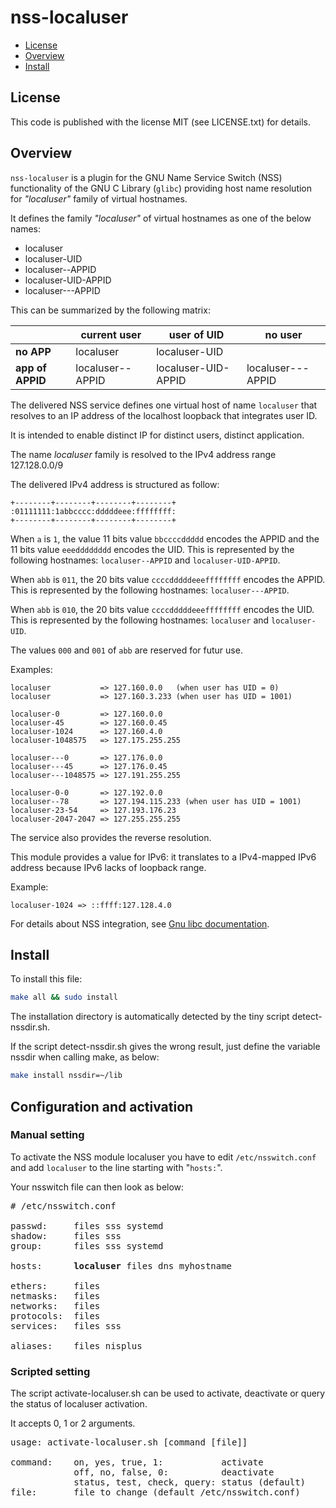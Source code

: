 # nss-localuser

- [License](#license)
- [Overview](#overview)
- [Install](#documentation)

## License

This code is published with the license MIT (see LICENSE.txt) for details.

## Overview

`nss-localuser` is a plugin for the GNU Name Service Switch (NSS)
functionality of the GNU C Library (`glibc`) providing host name
resolution for *"localuser"* family of virtual hostnames.

It defines the family  *"localuser"* of virtual hostnames as one of the
below names:

- localuser
- localuser-UID
- localuser--APPID
- localuser-UID-APPID
- localuser---APPID

This can be summarized by the following matrix:

  |                  | **current user** | **user of UID**     | **no user**       |
  |------------------|------------------|---------------------|-------------------|
  | **no APP**       | localuser        | localuser-UID       |                   |
  | **app of APPID** | localuser--APPID | localuser-UID-APPID | localuser---APPID |

The delivered NSS service defines one virtual host of name `localuser`
that resolves to an IP address of the localhost loopback that integrates
user ID.

It is intended to enable distinct IP for distinct users, distinct application.

The name *localuser* family is resolved to the IPv4 address range 127.128.0.0/9

The delivered IPv4 address is structured as follow:

```text
+--------+--------+--------+--------+
:01111111:1abbcccc:dddddeee:ffffffff:
+--------+--------+--------+--------+
```

When `a` is `1`, the value 11 bits value `bbccccddddd` encodes the APPID
and the 11 bits value `eeedddddddd` encodes the UID.
This is represented by the following hostnames: `localuser--APPID`
and `localuser-UID-APPID`.

When `abb` is `011`, the 20 bits value `ccccdddddeeeffffffff` encodes the APPID.
This is represented by the following hostnames: `localuser---APPID`.

When `abb` is `010`, the 20 bits value `ccccdddddeeeffffffff` encodes the UID.
This is represented by the following hostnames: `localuser`
and `localuser-UID`.

The values `000` and `001` of `abb` are reserved for futur use.

Examples:

```text
localuser           => 127.160.0.0   (when user has UID = 0)
localuser           => 127.160.3.233 (when user has UID = 1001)

localuser-0         => 127.160.0.0
localuser-45        => 127.160.0.45
localuser-1024      => 127.160.4.0
localuser-1048575   => 127.175.255.255

localuser---0       => 127.176.0.0
localuser---45      => 127.176.0.45
localuser---1048575 => 127.191.255.255

localuser-0-0       => 127.192.0.0
localuser--78       => 127.194.115.233 (when user has UID = 1001)
localuser-23-54     => 127.193.176.23
localuser-2047-2047 => 127.255.255.255
```

The service also provides the reverse resolution.

This module provides a value for IPv6: it translates to a IPv4-mapped IPv6 address
because IPv6 lacks of loopback range.

Example:

```text
localuser-1024 => ::ffff:127.128.4.0
```

For details about NSS integration, see
[Gnu libc documentation](https://www.gnu.org/software/libc/manual/html_node/Name-Service-Switch.html).

## Install

To install this file:

```sh
make all && sudo install
```

The installation directory is automatically detected by the tiny
script detect-nssdir.sh.

If the script detect-nssdir.sh gives the wrong result, just define the
variable nssdir when calling make, as below:

```sh
make install nssdir=~/lib
```

## Configuration and activation

### Manual setting

To activate the NSS module localuser you have to edit
`/etc/nsswitch.conf` and add `localuser` to the
line starting with "`hosts:`".

Your nsswitch file can then look as below:

<pre># /etc/nsswitch.conf

passwd:     files sss systemd
shadow:     files sss
group:      files sss systemd

hosts:      <b>localuser</b> files dns myhostname

ethers:     files
netmasks:   files
networks:   files
protocols:  files
services:   files sss

aliases:    files nisplus</pre>

### Scripted setting

The script activate-localuser.sh can be used to activate,
deactivate or query the status of localuser activation.

It accepts 0, 1 or 2 arguments.

<pre>usage: activate-localuser.sh [command [file]]

command:    on, yes, true, 1:           activate
            off, no, false, 0:          deactivate
            status, test, check, query: status (default)
file:       file to change (default /etc/nsswitch.conf)</pre>
